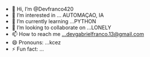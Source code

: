 - 👋 Hi, I’m @Devfranco420
- 👀 I’m interested in ... AUTOMAÇAO, IA
- 🌱 I’m currently learning ...PYTHON 
- 💞️ I’m looking to collaborate on ...LONELY
- 📫 How to reach me ...devgabrielfranco.13@gmail.com
- 😄 Pronouns: ...kcez
- ⚡ Fun fact: ...

<!---
Devfranco420/Devfranco420 is a ✨ special ✨ repository because its `README.md` (this file) appears on your GitHub profile.
You can click the Preview link to take a look at your changes.
--->
